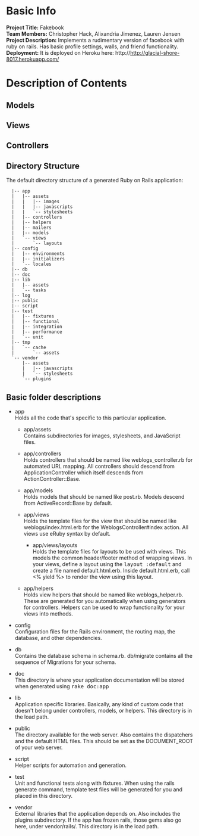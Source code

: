 # Basic Info
**Project Title:** Fakebook  
**Team Members:** Christopher Hack, Alixandria Jimenez, Lauren Jensen  
**Project Description:**
Implements a rudimentary version of facebook with ruby on rails. Has basic profile settings, walls, and friend functionality.  
**Deployment:**
It is deployed on Heroku here: http://http://glacial-shore-8017.herokuapp.com/

# Description of Contents

## Models

## Views

## Controllers

## Directory Structure
The default directory structure of a generated Ruby on Rails application:

```
  |-- app
  |   |-- assets
  |   |   |-- images
  |   |   |-- javascripts
  |   |   `-- stylesheets
  |   |-- controllers
  |   |-- helpers
  |   |-- mailers
  |   |-- models
  |   `-- views
  |       `-- layouts
  |-- config
  |   |-- environments
  |   |-- initializers
  |   `-- locales
  |-- db
  |-- doc
  |-- lib
  |   |-- assets
  |   `-- tasks
  |-- log
  |-- public
  |-- script
  |-- test
  |   |-- fixtures
  |   |-- functional
  |   |-- integration
  |   |-- performance
  |   `-- unit
  |-- tmp
  |   `-- cache
  |       `-- assets
  `-- vendor
      |-- assets
      |   |-- javascripts
      |   `-- stylesheets
      `-- plugins
```

## Basic folder descriptions
- app  
  Holds all the code that's specific to this particular application.

	- app/assets  
  Contains subdirectories for images, stylesheets, and JavaScript files.

	- app/controllers  
  Holds controllers that should be named like weblogs_controller.rb for
  automated URL mapping. All controllers should descend from
  ApplicationController which itself descends from ActionController::Base.

	- app/models  
  Holds models that should be named like post.rb. Models descend from
  ActiveRecord::Base by default.

	- app/views  
  Holds the template files for the view that should be named like
  weblogs/index.html.erb for the WeblogsController#index action. All views use
  eRuby syntax by default.

		- app/views/layouts  
  Holds the template files for layouts to be used with views. This models the
  common header/footer method of wrapping views. In your views, define a layout
  using the <tt>layout :default</tt> and create a file named default.html.erb.
  Inside default.html.erb, call <% yield %> to render the view using this
  layout.

	- app/helpers  
  Holds view helpers that should be named like weblogs_helper.rb. These are
  generated for you automatically when using generators for controllers.
  Helpers can be used to wrap functionality for your views into methods.

- config  
  Configuration files for the Rails environment, the routing map, the database,
  and other dependencies.

- db  
  Contains the database schema in schema.rb. db/migrate contains all the
  sequence of Migrations for your schema.

- doc  
  This directory is where your application documentation will be stored when
  generated using <tt>rake doc:app</tt>

- lib  
  Application specific libraries. Basically, any kind of custom code that
  doesn't belong under controllers, models, or helpers. This directory is in
  the load path.

- public  
  The directory available for the web server. Also contains the dispatchers and the
  default HTML files. This should be set as the DOCUMENT_ROOT of your web
  server.

- script  
  Helper scripts for automation and generation.

- test  
  Unit and functional tests along with fixtures. When using the rails generate
  command, template test files will be generated for you and placed in this
  directory.

- vendor  
  External libraries that the application depends on. Also includes the plugins
  subdirectory. If the app has frozen rails, those gems also go here, under
  vendor/rails/. This directory is in the load path.